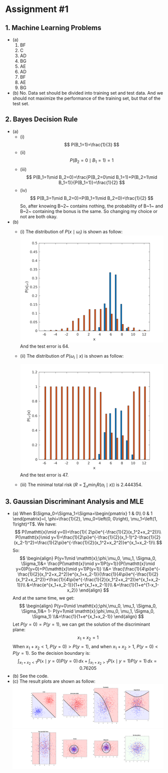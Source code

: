 # Assignment #1

## 1. Machine Learning Problems
- (a)
    1. BF
    1. C
    1. AD
    1. BG
    1. AE
    1. AD
    1. BF
    1. AE
    1. BG
- (b)
    No. Data set should be divided into training set and test data. And we should not maximize the performance of the training set, but that of the test set.

## 2. Bayes Decision Rule
- (a)
    - (i)
        $$
        P(B_1=1)=\frac{1}{3}
        $$
    - (ii)
        $$
        P(B_2=0\mid B_1=1)=1
        $$
    - (iii)
        $$
        P(B_1=1\mid B_2=0)=\frac{P(B_2=0\mid B_1=1)+P(B_2=1\mid B_1=1)}{P(B_1=1)}=\frac{1}{2}
        $$
    - (iv)
        $$
        P(B_3=1\mid B_2=0)=P(B_1=1\mid B_2=0)=\frac{1}{2}
        $$
        So, after knowing B~2~ contains nothing, the probability of B~1~ and B~2~ containing the bonus is the same. So changing my choice or not are both okay.
- (b)
    - (i)
        The distribution of $P(x\mid \omega_i)$ is shown as follow:
        ![](assets/1-2-b-i.svg)
        And the test error is 64.
    - (ii)
        The distribution of $P(\omega_i \mid x)$ is shown as follow:

        ![](assets/1-2-b-ii.svg)
        And the test error is 47.

    - (iii)
        The minimal total risk ($R=\sum_x\min_iR(\alpha_i \mid x)$) is $2.444354$.

## 3. Gaussian Discriminant Analysis and MLE
- (a)
    When $\Sigma_0=\Sigma_1=\Sigma=\begin{pmatrix} 1 & 0\\ 0 & 1 \end{pmatrix}=I, \phi=\frac{1}{2}, \mu_0=\left(0, 0\right), \mu_1=\left(1, 1\right)^T$. We have:
    $$
    P(\mathtt{x}\mid y=0)=\frac{1}{ 2\pi}e^{-\frac{1}{2}(x_1^2+x_2^2)}\\
    P(\mathtt{x}\mid y=1)=\frac{1}{2\pi}e^{-\frac{1}{2}(x_1-1)^2-\frac{1}{2}(x_2-1)^2}=\frac{1}{2\pi}e^{-\frac{1}{2}(x_1^2+x_2^2)}e^{x_1+x_2-1}\\
    $$
    So:
    $$
    \begin{align}
    P(y=1\mid \mathtt{x};\phi,\mu_0, \mu_1, \Sigma_0, \Sigma_1)&=
    \frac{P(\mathtt{x}\mid y=1)P(y=1)}{P(\mathtt{x}\mid y=0)P(y=0)+P(\mathtt{x}\mid y=1)P(y=1)}
    \\&=
    \frac{\frac{1}{4\pi}e^{-\frac{1}{2}(x_1^2+x_2^2)}e^{x_1+x_2-1}}{\frac{1}{4\pi}e^{-\frac{1}{2}(x_1^2+x_2^2)}+\frac{1}{4\pi}e^{-\frac{1}{2}(x_1^2+x_2^2)}e^{x_1+x_2-1}}\\
    &=\frac{e^{x_1+x_2-1}}{1+e^{x_1+x_2-1}}\\
    &=\frac{1}{1+e^{1-x_1-x_2}}
    \end{align}
    $$
    And at the same time, we get:
    $$
    \begin{align}
    P(y=0\mid \mathtt{x};\phi,\mu_0, \mu_1, \Sigma_0, \Sigma_1)&=
    1- P(y=1\mid \mathtt{x};\phi,\mu_0, \mu_1, \Sigma_0, \Sigma_1)
    \\&=\frac{1}{1+e^{x_1+x_2-1}}
    \end{align}
    $$
    Let $P(y=0)=P(y=1)$, we can get the solution of the discriminant plane:
    $$
    x_1+x_2=1
    $$
    When $x_1+x_2<1$, $P(y=0)>P(y=1)$, and when $x_1+x_2>1$, $P(y=0)<P(y=1)$. So the decision boundary is:
    $$
    \int_{x_1+x_2<1}{P(\mathtt{x}\mid y=0)P(y=0)}\,d\mathtt{x}+\int_{x_1+x_2>1}{P(\mathtt{x}\mid y=1)P(y=1)}\,d\mathtt{x}=0.76205
    $$
- (b)
    See the code.
- (c)
    The result plots are shown as follow:
    ![](assets/1-3-c-1.svg)
    ![](assets/1-3-c-2.svg)
